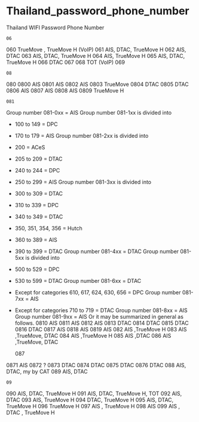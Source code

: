# Thailand_password_phone_number
Thailand WIFI Password Phone Number

	06

060 TrueMove , TrueMove H (VoIP)
061 AIS, DTAC, TrueMove H
062 AIS, DTAC
063 AIS, DTAC, TrueMove H
064 AIS, TrueMove H
065 AIS, DTAC, TrueMove H
066 DTAC
067
068 TOT (VoIP)
069

	08

080
0800 AIS
0801 AIS
0802 AIS
0803 TrueMove
0804 DTAC
0805 DTAC
0806 AIS
0807 AIS
0808 AIS
0809 TrueMove H

	081

Group number 081-0xx = AIS
Group number 081-1xx is divided into
- 100 to 149 = DPC
- 170 to 179 = AIS
Group number 081-2xx is divided into
- 200 = ACeS
- 205 to 209 = DTAC
- 240 to 244 = DPC
- 250 to 299 = AIS
Group number 081-3xx is divided into
- 300 to 309 = DTAC
- 310 to 339 = DPC
- 340 to 349 = DTAC
- 350, 351, 354, 356 = Hutch
- 360 to 389 = AIS
- 390 to 399 = DTAC
Group number 081-4xx = DTAC
Group number 081-5xx is divided into
- 500 to 529 = DPC
- 530 to 599 = DTAC
Group number 081-6xx = DTAC
- Except for categories 610, 617, 624, 630, 656 = DPC
Group number 081-7xx = AIS
- Except for categories 710 to 719 = DTAC
Group number 081-8xx = AIS
Group number 081-9xx = AIS
Or it may be summarized in general as follows.
0810 AIS
0811 AIS
0812 AIS
0813 DTAC
0814 DTAC
0815 DTAC
0816 DTAC
0817 AIS
0818 AIS
0819 AIS
082 AIS ,TrueMove H
083 AIS ,TrueMove, DTAC
084 AIS ,TrueMove H
085 AIS ,DTAC
086 AIS ,TrueMove, DTAC

	087

0871 AIS
0872 ?
0873 DTAC
0874 DTAC
0875 DTAC
0876 DTAC
088 AIS, DTAC, my by CAT
089 AIS, DTAC

	09

090 AIS, DTAC, TrueMove H
091 AIS, DTAC, TrueMove H, TOT
092 AIS, DTAC
093 AIS, TrueMove H
094 DTAC, TrueMove H
095 AIS, DTAC, TrueMove H
096 TrueMove H
097 AIS , TrueMove H
098 AIS
099 AIS , DTAC , TrueMove H
